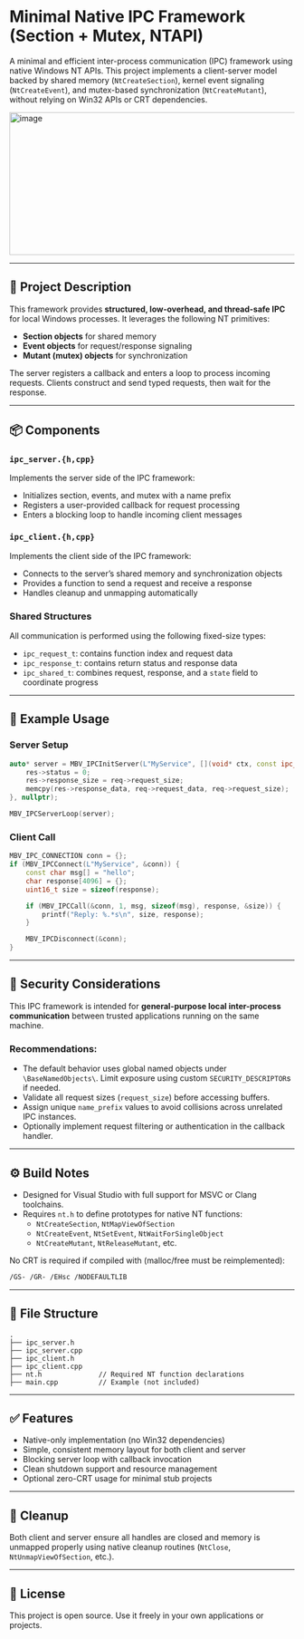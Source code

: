 # Minimal Native IPC Framework (Section + Mutex, NTAPI)

A minimal and efficient inter-process communication (IPC) framework using native Windows NT APIs. This project implements a client-server model backed by shared memory (`NtCreateSection`), kernel event signaling (`NtCreateEvent`), and mutex-based synchronization (`NtCreateMutant`), without relying on Win32 APIs or CRT dependencies.

<img width="1590" height="252" alt="image" src="https://github.com/user-attachments/assets/1064d538-19b3-446c-8652-6e382867864c" />

---

## 🔧 Project Description

This framework provides **structured, low-overhead, and thread-safe IPC** for local Windows processes. It leverages the following NT primitives:

- **Section objects** for shared memory  
- **Event objects** for request/response signaling  
- **Mutant (mutex) objects** for synchronization  

The server registers a callback and enters a loop to process incoming requests. Clients construct and send typed requests, then wait for the response.

---

## 📦 Components

### `ipc_server.{h,cpp}`
Implements the server side of the IPC framework:
- Initializes section, events, and mutex with a name prefix
- Registers a user-provided callback for request processing
- Enters a blocking loop to handle incoming client messages

### `ipc_client.{h,cpp}`
Implements the client side of the IPC framework:
- Connects to the server’s shared memory and synchronization objects
- Provides a function to send a request and receive a response
- Handles cleanup and unmapping automatically

### Shared Structures
All communication is performed using the following fixed-size types:
- `ipc_request_t`: contains function index and request data
- `ipc_response_t`: contains return status and response data
- `ipc_shared_t`: combines request, response, and a `state` field to coordinate progress

---

## 🧪 Example Usage

### Server Setup
```cpp
auto* server = MBV_IPCInitServer(L"MyService", [](void* ctx, const ipc_request_t* req, ipc_response_t* res) {
    res->status = 0;
    res->response_size = req->request_size;
    memcpy(res->response_data, req->request_data, req->request_size);
}, nullptr);

MBV_IPCServerLoop(server);
```

### Client Call
```cpp
MBV_IPC_CONNECTION conn = {};
if (MBV_IPCConnect(L"MyService", &conn)) {
    const char msg[] = "hello";
    char response[4096] = {};
    uint16_t size = sizeof(response);

    if (MBV_IPCCall(&conn, 1, msg, sizeof(msg), response, &size)) {
        printf("Reply: %.*s\n", size, response);
    }

    MBV_IPCDisconnect(&conn);
}
```

---

## 🔐 Security Considerations

This IPC framework is intended for **general-purpose local inter-process communication** between trusted applications running on the same machine.

### Recommendations:
- The default behavior uses global named objects under `\BaseNamedObjects\`. Limit exposure using custom `SECURITY_DESCRIPTOR`s if needed.
- Validate all request sizes (`request_size`) before accessing buffers.
- Assign unique `name_prefix` values to avoid collisions across unrelated IPC instances.
- Optionally implement request filtering or authentication in the callback handler.

---

## ⚙️ Build Notes

- Designed for Visual Studio with full support for MSVC or Clang toolchains.
- Requires `nt.h` to define prototypes for native NT functions:
  - `NtCreateSection`, `NtMapViewOfSection`
  - `NtCreateEvent`, `NtSetEvent`, `NtWaitForSingleObject`
  - `NtCreateMutant`, `NtReleaseMutant`, etc.

No CRT is required if compiled with (malloc/free must be reimplemented):
```sh
/GS- /GR- /EHsc /NODEFAULTLIB
```

---

## 📁 File Structure

```
.
├── ipc_server.h
├── ipc_server.cpp
├── ipc_client.h
├── ipc_client.cpp
├── nt.h              // Required NT function declarations
├── main.cpp          // Example (not included)
```

---

## ✅ Features

- Native-only implementation (no Win32 dependencies)
- Simple, consistent memory layout for both client and server
- Blocking server loop with callback invocation
- Clean shutdown support and resource management
- Optional zero-CRT usage for minimal stub projects

---

## 🧼 Cleanup

Both client and server ensure all handles are closed and memory is unmapped properly using native cleanup routines (`NtClose`, `NtUnmapViewOfSection`, etc.).

---

## 📜 License

This project is open source. Use it freely in your own applications or projects.
